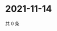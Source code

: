 # 2021-11-14

共 0 条

<!-- BEGIN WEIBO -->
<!-- 最后更新时间 Sun Nov 14 2021 11:11:41 GMT+0800 (China Standard Time) -->

<!-- END WEIBO -->
